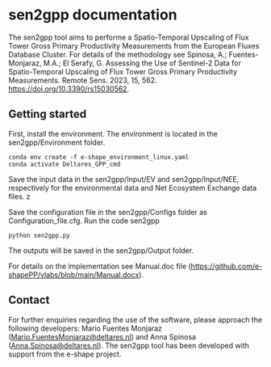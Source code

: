 # sen2gpp documentation

The sen2gpp tool aims to performe a Spatio-Temporal Upscaling of Flux Tower Gross Primary Productivity Measurements from the European Fluxes Database Cluster. For details of the methodology see Spinosa, A.; Fuentes-Monjaraz, M.A.; El Serafy, G. Assessing the Use of Sentinel-2 Data for Spatio-Temporal Upscaling of Flux Tower Gross Primary Productivity Measurements. Remote Sens. 2023, 15, 562. https://doi.org/10.3390/rs15030562. 

## Getting started
First, install the environment. The environment is located in the sen2gpp/Environment folder.
```
conda env create -f e-shape_environment_linux.yaml
conda activate Deltares_GPP_cmd
```

Save the input data in the sen2gpp/Input/EV and sen2gpp/Input/NEE, respectively for the environmental data and Net Ecosystem Exchange data files.  z

Save the configuration file in the sen2gpp/Configs folder as Configuration_file.cfg. Run the code sen2gpp
```
python sen2gpp.py
```
The outputs will be saved in the sen2gpp/Output folder.

For details on the implementation see Manual.doc file (https://github.com/e-shapePP/vlabs/blob/main/Manual.docx). 

## Contact
For further enquiries regarding the use of the software, please approach the following developers: Mario Fuentes Monjaraz (Mario.FuentesMonjaraz@deltares.nl) and Anna Spinosa (Anna.Spinosa@deltares.nl). The sen2gpp tool has been developed with support from the e-shape project. 

